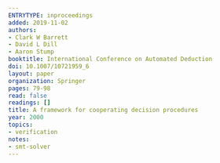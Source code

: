 ```yaml
---
ENTRYTYPE: inproceedings
added: 2019-11-02
authors:
- Clark W Barrett
- David L Dill
- Aaron Stump
booktitle: International Conference on Automated Deduction
doi: 10.1007/10721959_6
layout: paper
organization: Springer
pages: 79-98
read: false
readings: []
title: A framework for cooperating decision procedures
year: 2000
topics:
- verification
notes:
- smt-solver
---
```


